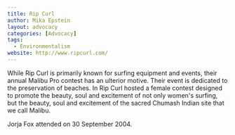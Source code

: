 ```yaml
---
title: Rip Curl
author: Mika Epstein
layout: advocacy
categories: [Advocacy]
tags:
  - Environmentalism
website: http://www.ripcurl.com/
---
```


While Rip Curl is primarily known for surfing equipment and events, their annual Malibu Pro contest has an ulterior motive. Their event is dedicated to the preservation of beaches. In Rip Curl hosted a female contest designed to promote the beauty, soul and excitement of not only women's surfing, but the beauty, soul and excitement of the sacred Chumash Indian site that we call Malibu.

Jorja Fox attended on 30 September 2004.